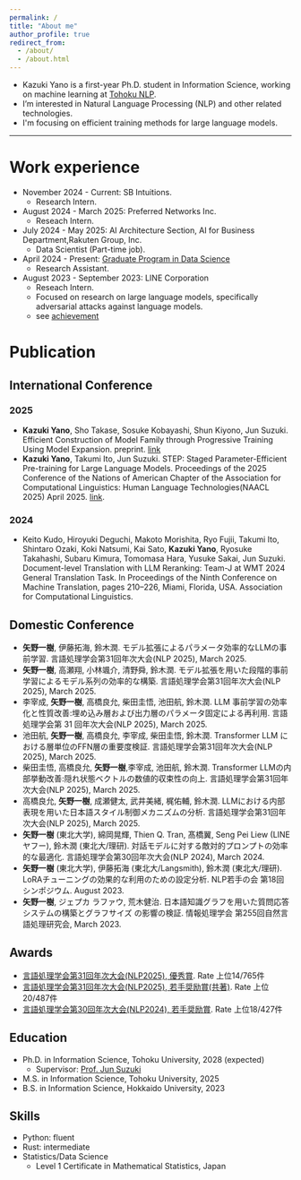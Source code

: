 ```yaml
---
permalink: /
title: "About me"
author_profile: true
redirect_from: 
  - /about/
  - /about.html
---
```

- Kazuki Yano is a first-year Ph.D. student in Information Science, working on machine learning at [Tohoku NLP](https://www.nlp.ecei.tohoku.ac.jp/).
- I’m interested in Natural Language Processing (NLP) and other related technologies.
- I'm focusing on efficient training methods for large
language models.

---

# Work experience
* November 2024 - Current: SB Intuitions.
  * Research Intern.
* August 2024 - March 2025: Preferred Networks Inc.
  * Reseach Intern.
* July 2024 - May 2025: AI Architecture Section, AI for Business Department,Rakuten Group, Inc.
  * Data Scientist (Part-time job).
* April 2024 - Present: [Graduate Program in Data Science](https://gp-ds.tohoku.ac.jp/en/index.html)
  * Research Assistant.
* August 2023 - September 2023: LINE Corporation
  * Reseach Intern.
  * Focused on research on large language models, specifically adversarial attacks against language models.
  * see [achievement](https://www.anlp.jp/proceedings/annual_meeting/2024/pdf_dir/P6-14.pdf)

# Publication

## International Conference
### 2025
- **Kazuki Yano**, Sho Takase, Sosuke Kobayashi, Shun Kiyono, Jun Suzuki. Efficient Construction of Model Family through Progressive Training Using Model Expansion. preprint. [link](https://arxiv.org/abs/2504.00623)
- **Kazuki Yano**, Takumi Ito, Jun Suzuki.  STEP: Staged Parameter-Efficient Pre-training for Large Language Models. Proceedings of the 2025 Conference of the Nations of American Chapter of the Association for Computational Linguistics: Human Language Technologies(NAACL 2025) April 2025. [link](https://aclanthology.org/2025.naacl-short.32/).
### 2024
- Keito Kudo, Hiroyuki Deguchi, Makoto Morishita, Ryo Fujii, Takumi Ito, Shintaro Ozaki, Koki Natsumi, Kai Sato, **Kazuki Yano**, Ryosuke Takahashi, Subaru Kimura, Tomomasa Hara, Yusuke Sakai, Jun Suzuki. Document-level Translation with LLM Reranking: Team-J at WMT 2024 General Translation Task. In Proceedings of the Ninth Conference on Machine Translation, pages 210–226, Miami, Florida, USA. Association for Computational Linguistics.


## Domestic Conference
- **矢野一樹**, 伊藤拓海, 鈴木潤. モデル拡張によるパラメータ効率的なLLMの事前学習. 言語処理学会第31回年次大会(NLP 2025), March 2025.
- **矢野一樹**, 高瀬翔, 小林颯介, 清野舜, 鈴木潤. モデル拡張を用いた段階的事前学習によるモデル系列の効率的な構築. 言語処理学会第31回年次大会(NLP 2025), March 2025.
- 李宰成, **矢野一樹**, 高橋良允, 柴田圭悟, 池田航, 鈴木潤. LLM 事前学習の効率化と性質改善:埋め込み層および出力層のパラメータ固定による再利用. 言語処理学会第 31 回年次大会(NLP 2025), March 2025.
- 池田航, **矢野一樹**, 高橋良允, 李宰成, 柴田圭悟, 鈴木潤. Transformer LLM における層単位のFFN層の重要度検証. 言語処理学会第31回年次大会(NLP 2025), March 2025.
- 柴田圭悟, 高橋良允, **矢野一樹**,李宰成, 池田航, 鈴木潤. Transformer LLMの内部挙動改善:隠れ状態ベクトルの数値的収束性の向上. 言語処理学会第31回年次大会(NLP 2025), March 2025.
- 高橋良允, **矢野一樹**, 成瀬健太, 武井美緒, 梶佑輔, 鈴木潤. LLMにおける内部表現を用いた日本語スタイル制御メカニズムの分析. 言語処理学会第31回年次大会(NLP 2025), March 2025.
- **矢野一樹** (東北大学), 綿岡晃輝, Thien Q. Tran, 髙橋翼, Seng Pei Liew (LINEヤフー), 鈴木潤 (東北大/理研). 対話モデルに対する敵対的プロンプトの効率的な最適化. 言語処理学会第30回年次大会(NLP 2024), March 2024.
- **矢野一樹** (東北大学), 伊藤拓海 (東北大/Langsmith), 鈴木潤 (東北大/理研). LoRAチューニングの効果的な利用のための設定分析. NLP若手の会 第18回シンポジウム. August 2023.
- **矢野一樹**, ジェプカ ラファウ, 荒木健治. 日本語知識グラフを用いた質問応答システムの構築とグラフサイズ
の影響の検証. 情報処理学会 第255回自然言語処理研究会, March 2023. 

## Awards
- [言語処理学会第31回年次大会(NLP2025), 優秀賞](https://arc.net/l/quote/kelkrwml). Rate 上位14/765件
- [言語処理学会第31回年次大会(NLP2025), 若手奨励賞(共著)](https://arc.net/l/quote/zmgklkby). Rate 上位20/487件
- [言語処理学会第30回年次大会(NLP2024), 若手奨励賞](https://www.anlp.jp/nlp2024/award.html#P6-14). Rate 上位18/427件

## Education
* Ph.D. in Information Science, Tohoku University, 2028 (expected)
  * Supervisor: [Prof. Jun Suzuki](https://www.fai.cds.tohoku.ac.jp/members/js/)
* M.S. in Information Science, Tohoku University, 2025
* B.S. in Information Science, Hokkaido University, 2023

## Skills
* Python: fluent
* Rust: intermediate
* Statistics/Data Science
  * Level 1 Certificate in Mathematical Statistics, Japan

